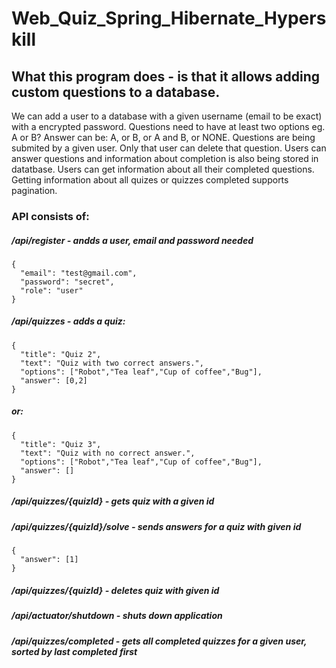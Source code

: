 # Web_Quiz_Spring_Hibernate_Hyperskill

## What this program does - is that it allows adding custom questions to a database.

We can add a user to a database with a given username (email to be exact) with a encrypted password.
Questions need to have at least two options eg. A or B?
Answer can be: A, or B, or A and B, or NONE.
Questions are being submited by a given user.
Only that user can delete that question.
Users can answer questions and information about completion is also being stored in datatbase.
Users can get information about all their completed questions.
Getting information about all quizes or quizzes completed supports pagination.

### API consists of:
##### /api/register - andds a user, email and password needed
    {
      "email": "test@gmail.com",
      "password": "secret",
      "role": "user"
    }
##### /api/quizzes - adds a quiz:
    {
      "title": "Quiz 2",
      "text": "Quiz with two correct answers.",
      "options": ["Robot","Tea leaf","Cup of coffee","Bug"],
      "answer": [0,2]
    }
##### or:
    {
      "title": "Quiz 3",
      "text": "Quiz with no correct answer.",
      "options": ["Robot","Tea leaf","Cup of coffee","Bug"],
      "answer": []
    }
##### /api/quizzes/{quizId} - gets quiz with a given id
##### /api/quizzes/{quizId}/solve - sends answers for a quiz with given id
    {
      "answer": [1]
    }
##### /api/quizzes/{quizId} - deletes quiz with given id
##### /api/actuator/shutdown - shuts down application
##### /api/quizzes/completed - gets all completed quizzes for a given user, sorted by last completed first
